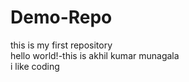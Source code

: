 # Demo-Repo
this is my first repository
<br>
hello world!-this is akhil kumar munagala
<br>
i like coding 
